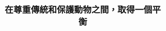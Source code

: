 ---
id: "58"
lang: zh-tw
publish: "TRUE"
description: 「終止神豬重量比賽祭祀」連署案
selected: "TRUE"
blog_selected: "TRUE"
thumbnail: https://cm.pdis.nat.gov.tw/images/post/1zIYUsLnPr_-NHSknZT4fGsHYjzG-0k4D.jpg
title: 在尊重傳統和保護動物之間，取得一個平衡
introduction:
  content: 你有聽過「神豬重量比賽」嗎？部分地方在農曆七月義民祭所舉辦的神豬祭祀，被視為凝聚地方的信仰核心，但也有許多人指出該種比賽的舉辦方式，可能有虐待動物的疑慮。這次協作會議，廣邀各個不同領域的關係人參與，希望能在尊重宗教信仰與民俗文化的前提上，同時關照動物的處境，想出共善的方法。會議上，養豬戶表達對豬隻的呵護，廟方提出對文化傳承的苦心，動保團體和提案人、附議人則呼籲動物福利。長達160分鐘的小組討論，與會者相互激盪，開展出「自然飼養」、「敬神的替代儀式」等創意發想，讓廟方在地區人際網路的凝聚性儀式中，可以有更多元的管道來延續。
color: blue
join:
  type: 提
  title: 終止神豬重量比賽祭祀
  link: https://join.gov.tw/idea/detail/09ae5b7b-b8d9-4c92-bc51-46416f4b2df4
  image: https://cm.pdis.nat.gov.tw/images/post/1cj0GxEE5eajiebN6UMWrso2TDdjCXw0r.jpg
layout: post
departments:
  - 農委會
  - 客委會
tags:
  - 動物保護
  - 文化
  - 農業
  - 法規
embed:
  agenda_book:
    links:
      - https://issuu.com/pdis.tw/docs/__________________________58_____
  mind_map:
    links:
      - https://miro.com/app/live-embed/o9J_kwMnL7M=/?moveToViewport=-6811,-3209,4869,2332
  ministry_slide:
    links:
      - https://issuu.com/pdis.tw/docs/___-__________-final__1_.pptx
      - https://issuu.com/pdis.tw/docs/___-1081114____________v2.pptx
      - https://issuu.com/pdis.tw/docs/______________-_____1081114.pptx
      - https://issuu.com/pdis.tw/docs/________-_______v3.pptx
  host_slide:
    links:
      - https://issuu.com/pdis.tw/docs/__________________final
  live:
    links:
      - https://www.youtube.com/watch?v=ag82IzoSxh4&t=7794s
  transcript:
    links:
      - https://sayit.pdis.nat.gov.tw/2019-11-15-%E9%96%8B%E6%94%BE%E6%94%BF%E5%BA%9C%E7%AC%AC58%E6%AC%A1%E8%AD%B0%E9%A1%8C%E5%8D%94%E4%BD%9C%E6%9C%83%E8%AD%B0
blogs:
  - https://pdis.nat.gov.tw/zh-TW/blog/%E5%BE%9E-%E7%A5%9E%E8%B1%AC%E6%A1%88-%E5%8D%94%E4%BD%9C%E6%9C%83%E8%AD%B0-%E7%9C%8B%E5%90%8C%E7%90%86%E8%88%87%E5%B0%8D%E8%A9%B1%E5%B9%B3%E5%8F%B0%E7%9A%84%E5%BB%BA%E6%A7%8B/
  - https://pdis.nat.gov.tw/zh-TW/blog/%E8%A8%8E%E8%AB%96%E7%A5%9E%E8%B1%AC-%E5%BE%9E%E4%BA%BA%E7%9A%84-%E5%90%8C%E7%90%86-%E9%96%8B%E5%A7%8B/
---